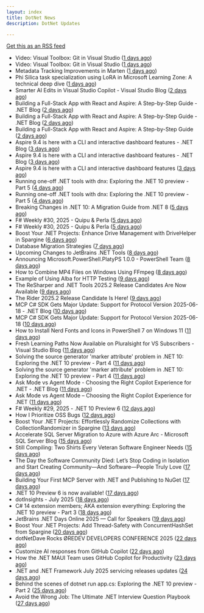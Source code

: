 ```yaml
---
layout: index
title: DotNet News
description: DotNet Updates

---
```


[Get this as an RSS feed](/dotnet.rss)

<!-- news_marker starts -->
- Video: Visual Toolbox: Git in Visual Studio ([1 days ago](https://dotnetkicks.com/r/726482?url=https://jesseliberty.com/2025/08/01/video-visual-toolbox-git-in-visual-studio/))
- Video: Visual Toolbox: Git in Visual Studio ([1 days ago](https://dotnetkicks.com/r/726471?url=https://jesseliberty.com/2025/08/01/video-visual-toolbox-git-in-visual-studio/))
- Metadata Tracking Improvements in Marten ([1 days ago](https://dotnetkicks.com/r/726440?url=https://jeremydmiller.com/2025/07/27/metadata-tracking-improvements-in-marten/))
- Phi Silica task specialization using LoRA in Microsoft Learning Zone: A technical deep dive ([1 days ago](https://dotnetkicks.com/r/726432?url=https://blogs.windows.com/windowsdeveloper/2025/07/31/phi-silica-task-specialization-using-lora-in-microsoft-learning-zone-a-technical-deep-dive/))
- Smarter AI Edits in Visual Studio Copilot - Visual Studio Blog ([2 days ago](https://dotnetkicks.com/r/726416?url=https://devblogs.microsoft.com/visualstudio/smarter-ai-edits-in-visual-studio-copilot/))
- Building a Full-Stack App with React and Aspire: A Step-by-Step Guide - .NET Blog ([2 days ago](https://dotnetkicks.com/r/726391?url=https://devblogs.microsoft.com/dotnet/new-aspire-app-with-react/))
- Building a Full-Stack App with React and Aspire: A Step-by-Step Guide - .NET Blog ([2 days ago](https://dotnetkicks.com/r/726383?url=https://devblogs.microsoft.com/dotnet/new-aspire-app-with-react/))
- Building a Full-Stack App with React and Aspire: A Step-by-Step Guide ([2 days ago](https://devblogs.microsoft.com/dotnet/new-aspire-app-with-react/))
- Aspire 9.4 is here with a CLI and interactive dashboard features - .NET Blog ([3 days ago](https://dotnetkicks.com/r/726313?url=https://devblogs.microsoft.com/dotnet/announcing-aspire-9-4/))
- Aspire 9.4 is here with a CLI and interactive dashboard features - .NET Blog ([3 days ago](https://dotnetkicks.com/r/726312?url=https://devblogs.microsoft.com/dotnet/announcing-aspire-9-4/))
- Aspire 9.4 is here with a CLI and interactive dashboard features ([3 days ago](https://devblogs.microsoft.com/dotnet/announcing-aspire-9-4/))
- Running one-off .NET tools with dnx: Exploring the .NET 10 preview - Part 5 ([4 days ago](https://dotnetkicks.com/r/726243?url=https://andrewlock.net/exploring-dotnet-10-preview-features-5-running-one-off-dotnet-tools-with-dnx/))
- Running one-off .NET tools with dnx: Exploring the .NET 10 preview - Part 5 ([4 days ago](https://andrewlock.net/exploring-dotnet-10-preview-features-5-running-one-off-dotnet-tools-with-dnx/))
- Breaking Changes in .NET 10: A Migration Guide from .NET 8 ([5 days ago](https://dotnetkicks.com/r/726040?url=https://www.mobilize.net/blog/dotnet8-to-dotnet10-migration-guide?utm_source=DNK-726040&utm_medium=DNK-726040&utm_content=DNK-726040&utm_campaign=DNK-726040))
- F# Weekly #30, 2025 - Quipu &amp; Perla ([5 days ago](https://dotnetkicks.com/r/726136?url=https://sergeytihon.com/2025/07/27/f-weekly-30-2025-quipu-perla/))
- F# Weekly #30, 2025 - Quipu &amp; Perla ([5 days ago](https://dotnetkicks.com/r/726122?url=https://sergeytihon.com/2025/07/27/f-weekly-30-2025-quipu-perla/))
- Boost Your .NET Projects: Enhance Drive Management with DriveHelper in Spargine ([6 days ago](https://dotnettips.wordpress.com/2025/07/27/boost-your-net-projects-enhance-drive-management-with-spargine/))
- Database Migration Strategies ([7 days ago](https://dotnetkicks.com/r/725997?url=https://codeopinion.com/database-migration-strategies/))
- Upcoming Changes to JetBrains .NET Tools ([8 days ago](https://blog.jetbrains.com/dotnet/2025/07/25/upcoming-changes-to-dotnet-tools/))
- Announcing Microsoft.PowerShell.PlatyPS 1.0.0 - PowerShell Team ([8 days ago](https://dotnetkicks.com/r/725935?url=https://devblogs.microsoft.com/powershell/announcing-platyps-100/))
- How to Combine MP4 Files on Windows Using FFmpeg ([8 days ago](https://dotnetkicks.com/r/725920?url=https://ardalis.com/combine-mp4-files-ffmpeg-windows/))
- Example of Using Alba for HTTP Testing ([9 days ago](https://dotnetkicks.com/r/725896?url=https://jeremydmiller.com/2025/07/24/example-of-using-alba-for-http-testing/))
- The ReSharper and .NET Tools 2025.2 Release Candidates Are Now Available ([9 days ago](https://blog.jetbrains.com/dotnet/2025/07/24/resharper-dot-net-tools-2025-2-release-candidate/))
- The Rider 2025.2 Release Candidate Is Here! ([9 days ago](https://blog.jetbrains.com/dotnet/2025/07/24/the-rider-2025-2-release-candidate/))
- MCP C# SDK Gets Major Update: Support for Protocol Version 2025-06-18 - .NET Blog ([10 days ago](https://dotnetkicks.com/r/725723?url=https://devblogs.microsoft.com/dotnet/mcp-csharp-sdk-2025-06-18-update/))
- MCP C# SDK Gets Major Update: Support for Protocol Version 2025-06-18 ([10 days ago](https://devblogs.microsoft.com/dotnet/mcp-csharp-sdk-2025-06-18-update/))
- How to Install Nerd Fonts and Icons in PowerShell 7 on Windows 11 ([11 days ago](https://dotnetkicks.com/r/725714?url=https://ardalis.com/install-nerd-fonts-terminal-icons-pwsh-7-win-11/))
- Fresh Learning Paths Now Available on Pluralsight for VS Subscribers - Visual Studio Blog ([11 days ago](https://dotnetkicks.com/r/725686?url=https://devblogs.microsoft.com/visualstudio/vss-pluralsight-2025-2/))
- Solving the source generator 'marker attribute' problem in .NET 10: Exploring the .NET 10 preview - Part 4 ([11 days ago](https://dotnetkicks.com/r/725644?url=https://andrewlock.net/exploring-dotnet-10-preview-features-4-solving-the-source-generator-marker-attribute-problem-in-dotnet-10/))
- Solving the source generator 'marker attribute' problem in .NET 10: Exploring the .NET 10 preview - Part 4 ([11 days ago](https://andrewlock.net/exploring-dotnet-10-preview-features-4-solving-the-source-generator-marker-attribute-problem-in-dotnet-10/))
- Ask Mode vs Agent Mode - Choosing the Right Copilot Experience for .NET - .NET Blog ([11 days ago](https://dotnetkicks.com/r/725623?url=https://devblogs.microsoft.com/dotnet/ask-mode-vs-agent-mode/))
- Ask Mode vs Agent Mode – Choosing the Right Copilot Experience for .NET ([11 days ago](https://devblogs.microsoft.com/dotnet/ask-mode-vs-agent-mode/))
- F# Weekly #29, 2025 - .NET 10 Preview 6 ([12 days ago](https://dotnetkicks.com/r/725471?url=https://sergeytihon.com/2025/07/19/f-weekly-29-2025-net-10-preview-6/))
- How I Prioritize OSS Bugs ([12 days ago](https://dotnetkicks.com/r/725466?url=https://jeremydmiller.com/2025/07/20/how-i-prioritize-oss-bugs/))
- Boost Your .NET Projects: Effortlessly Randomize Collections with CollectionRandomizer in Spargine ([13 days ago](https://dotnettips.wordpress.com/2025/07/20/boost-your-net-projects-effortlessly-randomize-collections-with-collectionrandomizer-in-spargine/))
- Accelerate SQL Server Migration to Azure with Azure Arc - Microsoft SQL Server Blog ([15 days ago](https://dotnetkicks.com/r/725360?url=https://www.microsoft.com/en-us/sql-server/blog/2025/07/17/accelerate-sql-server-migration-to-azure-with-azure-arc/))
- Still Compiling: Two Shirts Every Veteran Software Engineer Needs ([15 days ago](https://dotnettips.wordpress.com/2025/07/17/still-compiling-two-shirts-every-veteran-software-engineer-needs/))
- The Day the Software Community Died: Let’s Stop Coding in Isolation and Start Creating Community—And Software—People Truly Love ([17 days ago](https://dotnettips.wordpress.com/2025/07/16/the-day-the-software-community-died-lets-stop-coding-in-isolation-and-start-creating-community-and-software-people-truly-love/))
- Building Your First MCP Server with .NET and Publishing to NuGet ([17 days ago](https://devblogs.microsoft.com/dotnet/mcp-server-dotnet-nuget-quickstart/))
- .NET 10 Preview 6 is now available! ([17 days ago](https://devblogs.microsoft.com/dotnet/dotnet-10-preview-6/))
- dotInsights  -  July 2025 ([18 days ago](https://blog.jetbrains.com/dotnet/2025/07/15/dotinsights-july-2025/))
- C# 14 extension members; AKA extension everything: Exploring the .NET 10 preview - Part 3 ([18 days ago](https://andrewlock.net/exploring-dotnet-10-preview-features-3-csharp-14-extensions-members/))
- JetBrains .NET Days Online 2025 — Call for Speakers ([19 days ago](https://blog.jetbrains.com/dotnet/2025/07/14/jetbrains-net-days-online-2025-call-for-speakers/))
- Boost Your .NET Projects: Add Thread-Safety with ConcurrentHashSet from Spargine ([20 days ago](https://dotnettips.wordpress.com/2025/07/13/boost-your-net-projects-add-thread-safety-with-concurrenthashset-from-spargine/))
- dotNetDave Rocks ØREDEV DEVELOPERS CONFERENCE 2025 ([22 days ago](https://dotnettips.wordpress.com/2025/07/11/dotnetdave-rocks-oredev-developers-conference-2025/))
- Customize AI responses from GitHub Copilot ([22 days ago](https://devblogs.microsoft.com/dotnet/customize-ai-responses-from-github-copilot/))
- How the .NET MAUI Team uses GitHub Copilot for Productivity ([23 days ago](https://devblogs.microsoft.com/dotnet/maui-team-copilot-tips/))
- .NET and .NET Framework July 2025 servicing releases updates ([24 days ago](https://devblogs.microsoft.com/dotnet/dotnet-and-dotnet-framework-july-2025-servicing-updates/))
- Behind the scenes of dotnet run app.cs: Exploring the .NET 10 preview - Part 2 ([25 days ago](https://andrewlock.net/exploring-dotnet-10-preview-features-2-behind-the-scenes-of-dotnet-run-app.cs/))
- Avoid the Wrong Job: The Ultimate .NET Interview Question Playbook ([27 days ago](https://dotnettips.wordpress.com/2025/07/06/avoid-the-wrong-job-the-ultimate-net-interview-question-playbook/))

<!-- news_marker ends -->